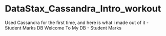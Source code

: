 # DataStax_Cassandra_Intro_workout
Used Cassandra for the first time, and here is what i made out of it - Student Marks DB
Welcome To My DB - Student Marks

